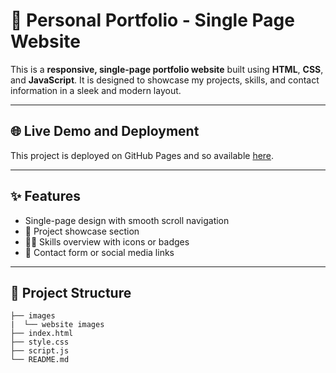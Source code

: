 # 🎨 Personal Portfolio - Single Page Website

This is a **responsive, single-page portfolio website** built using **HTML**, **CSS**, and **JavaScript**. It is designed to showcase my projects, skills, and contact information in a sleek and modern layout.

---

## 🌐 Live Demo and Deployment

This project is deployed on GitHub Pages and so available [here](https://aliceterick.github.io/hedubois.github.io).

---

## ✨ Features

-  Single-page design with smooth scroll navigation
- 📸 Project showcase section
- 👨‍💻 Skills overview with icons or badges
- 📨 Contact form or social media links

---

## 📁 Project Structure

```
├── images
|  └── website images
├── index.html
├── style.css
├── script.js
└── README.md
```